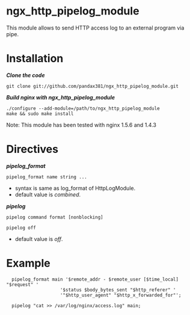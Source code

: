 # ngx_http_pipelog_module

This module allows to send HTTP access log to an external program via pipe.

Installation
===

***Clone the code***
    
    git clone git://github.com/pandax381/ngx_http_pipelog_module.git

***Build nginx with ngx_http_pipelog_module***

    ./configure --add-module=/path/to/ngx_http_pipelog_module
    make && sudo make install

Note: This module has been tested with nginx 1.5.6 and 1.4.3

Directives
===

***pipelog_format***
  
    pipelog_format name string ...

  * syntax is same as log_format of HttpLogModule.
  * default value is *combined*.

***pipelog***

    pipelog command format [nonblocking]
 
    pipelog off
    
  * default value is *off*. 

Example
===

      pipelog_format main '$remote_addr - $remote_user [$time_local] "$request" '
                        '$status $body_bytes_sent "$http_referer" '
                        '"$http_user_agent" "$http_x_forwarded_for"';
      
      pipelog "cat >> /var/log/nginx/access.log" main;
